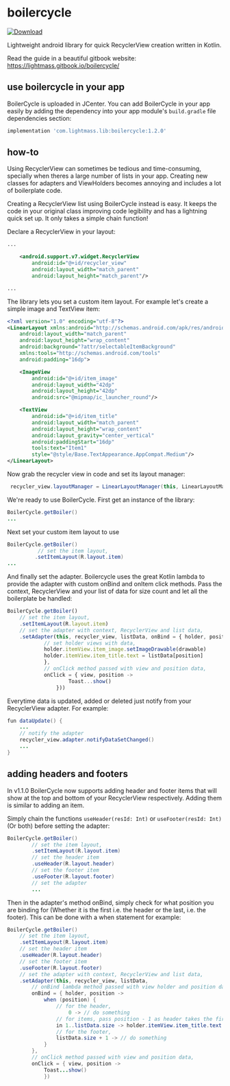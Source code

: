 # boilercycle

[ ![Download](https://api.bintray.com/packages/pfuster12/maven/boilercycle/images/download.svg) ](https://bintray.com/pfuster12/maven/boilercycle/_latestVersion)

Lightweight android library for quick RecyclerView creation written in Kotlin.

Read the guide in a beautiful gitbook website: https://lightmass.gitbook.io/boilercycle/

## use boilercycle in your app

BoilerCycle is uploaded in JCenter. You can add BoilerCycle in your app easily by adding the dependency into your app module's ```build.gradle``` file dependencies section:

```groovy
implementation 'com.lightmass.lib:boilercycle:1.2.0'
```

## how-to

Using RecyclerView can sometimes be tedious and time-consuming, specially when theres a large number of lists in your app. Creating new classes for adapters and ViewHolders becomes annoying and includes a lot of boilerplate code. 

Creating a RecyclerView list using BoilerCycle instead is easy. It keeps the code in your original class improving code legibility and has a lightning quick set up. It only takes a simple chain function!

Declare a RecyclerView in your layout:

```xml
...

    <android.support.v7.widget.RecyclerView
        android:id="@+id/recycler_view"
        android:layout_width="match_parent"
        android:layout_height="match_parent"/>

...
```

The library lets you set a custom item layout. For example let's create a simple image and TextView item:
```xml
<?xml version="1.0" encoding="utf-8"?>
<LinearLayout xmlns:android="http://schemas.android.com/apk/res/android"
    android:layout_width="match_parent"
    android:layout_height="wrap_content"
    android:background="?attr/selectableItemBackground"
    xmlns:tools="http://schemas.android.com/tools"
    android:padding="16dp">

    <ImageView
        android:id="@+id/item_image"
        android:layout_width="42dp"
        android:layout_height="42dp"
        android:src="@mipmap/ic_launcher_round"/>

    <TextView
        android:id="@+id/item_title"
        android:layout_width="match_parent"
        android:layout_height="wrap_content"
        android:layout_gravity="center_vertical"
        android:paddingStart="16dp"
        tools:text="Item1"
        style="@style/Base.TextAppearance.AppCompat.Medium"/>
</LinearLayout>

```
Now grab the recycler view in code and set its layout manager:

```java
 recycler_view.layoutManager = LinearLayoutManager(this, LinearLayoutManager.VERTICAL, false)
```

We're ready to use BoilerCycle. First get an instance of the library:
```java
BoilerCycle.getBoiler()
...
```
Next set your custom item layout to use
```java
BoilerCycle.getBoiler()
          // set the item layout,
         .setItemLayout(R.layout.item)
...
```
And finally set the adapter. Boilercycle uses the great Kotlin lambda to provide the adapter with custom onBind and onItem click methods. Pass the context, RecyclerView and your list of data for size count and let all the boilerplate be handled:
```javascript
BoilerCycle.getBoiler()
    // set the item layout,
    .setItemLayout(R.layout.item)
    // set the adapter with context, RecyclerView and list data,
    .setAdapter(this, recycler_view, listData, onBind = { holder, position ->
            // set holder views with data,
            holder.itemView.item_image.setImageDrawable(drawable)
            holder.itemView.item_title.text = listData[position]
            },
            // onClick method passed with view and position data,
            onClick = { view, position ->
                    Toast...show()
                }))
```

Everytime data is updated, added or deleted just notify from your RecyclerView adapter. For example:

```java
fun dataUpdate() {
    ...
    // notify the adapter
    recycler_view.adapter.notifyDataSetChanged()
    ...
}
```

## adding headers and footers

In v1.1.0 BoilerCycle now supports adding header and footer items that will show at the top and bottom of your RecyclerView respectively. Adding them is similar to adding an item.

Simply chain the functions `useHeader(resId: Int)` or `useFooter(resId: Int)` (Or both) before setting the adapter:

```java
BoilerCycle.getBoiler()
        // set the item layout,
        .setItemLayout(R.layout.item)
        // set the header item
        .useHeader(R.layout.header)
        // set the footer item
        .useFooter(R.layout.footer)
        // set the adapter
        ...
```

Then in the adapter's method onBind, simply check for what position you are binding for (Whether it is the first i.e. the header or the last, i.e. the footer). This can be done with a when statement for example:

```java
BoilerCycle.getBoiler()
    // set the item layout,
    .setItemLayout(R.layout.item)
    // set the header item
    .useHeader(R.layout.header)
    // set the footer item
    .useFooter(R.layout.footer)
    // set the adapter with context, RecyclerView and list data,
    .setAdapter(this, recycler_view, listData,
        // onBind lambda method passed with view holder and position data,
        onBind = { holder, position ->
            when (position) {
                // for the header,
                    0 -> // do something
                // for items, pass position - 1 as header takes the first index,
                in 1..listData.size -> holder.itemView.item_title.text = listData[position - 1]
                // for the footer,
                listData.size + 1 -> // do something
            }
        },
        // onClick method passed with view and position data,
        onClick = { view, position ->
            Toast...show()
            })
```
